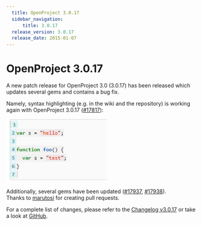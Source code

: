 ```yaml
---
  title: OpenProject 3.0.17
  sidebar_navigation:
      title: 3.0.17
  release_version: 3.0.17
  release_date: 2015-01-07
---
```


# OpenProject 3.0.17

A new patch release for OpenProject 3.0 (3.0.17) has been released which
updates several gems and contains a bug fix.

Namely, syntax highlighting (e.g. in the wiki and the repository) is
working again with OpenProject 3.0.17
([#17817](https://community.openproject.org/work_packages/17817 "Syntax highlighting not working properly  (closed)")):

![SyntaxHighlighting](SyntaxHighlighting.png)

Additionally, several gems have been updated
([#17937](https://community.openproject.org/work_packages/17937 "Bundle update thin (closed)"),
[#17938](https://community.openproject.org/work_packages/17938 "Update MySQL2 to 0.3.17 (closed)")).  
Thanks to [marutosi](https://github.com/marutosi) for creating pull
requests.

For a complete list of changes, please refer to the 
[Changelog v3.0.17](https://community.openproject.org/versions/545) 
or take a look at 
[GitHub](https://github.com/opf/openproject/tree/v3.0.17).
